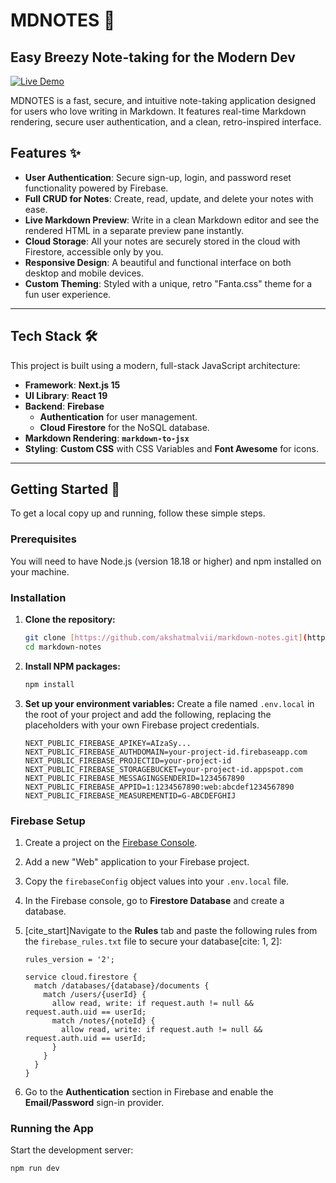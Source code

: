 # MDNOTES 📝

## Easy Breezy Note-taking for the Modern Dev

[![Live Demo](https://img.shields.io/badge/Live-Demo-brightgreen?style=for-the-badge)](https://startling-rugelach-9fbc5b.netlify.app/) 

MDNOTES is a fast, secure, and intuitive note-taking application designed for users who love writing in Markdown. It features real-time Markdown rendering, secure user authentication, and a clean, retro-inspired interface.


## Features ✨

* **User Authentication**: Secure sign-up, login, and password reset functionality powered by Firebase.
* **Full CRUD for Notes**: Create, read, update, and delete your notes with ease.
* **Live Markdown Preview**: Write in a clean Markdown editor and see the rendered HTML in a separate preview pane instantly.
* **Cloud Storage**: All your notes are securely stored in the cloud with Firestore, accessible only by you.
* **Responsive Design**: A beautiful and functional interface on both desktop and mobile devices.
* **Custom Theming**: Styled with a unique, retro "Fanta.css" theme for a fun user experience.

---

## Tech Stack 🛠️

This project is built using a modern, full-stack JavaScript architecture:

* **Framework**: **Next.js 15**
* **UI Library**: **React 19**
* **Backend**: **Firebase**
    * **Authentication** for user management.
    * **Cloud Firestore** for the NoSQL database.
* **Markdown Rendering**: **`markdown-to-jsx`**
* **Styling**: **Custom CSS** with CSS Variables and **Font Awesome** for icons.

---

## Getting Started 🚀

To get a local copy up and running, follow these simple steps.

### Prerequisites

You will need to have Node.js (version 18.18 or higher) and npm installed on your machine.

### Installation

1.  **Clone the repository:**
    ```sh
    git clone [https://github.com/akshatmalvii/markdown-notes.git](https://github.com/akshatmalvii/markdown-notes.git)
    cd markdown-notes
    ```

2.  **Install NPM packages:**
    ```sh
    npm install
    ```

3.  **Set up your environment variables:**
    Create a file named `.env.local` in the root of your project and add the following, replacing the placeholders with your own Firebase project credentials.

    ```env
    NEXT_PUBLIC_FIREBASE_APIKEY=AIzaSy...
    NEXT_PUBLIC_FIREBASE_AUTHDOMAIN=your-project-id.firebaseapp.com
    NEXT_PUBLIC_FIREBASE_PROJECTID=your-project-id
    NEXT_PUBLIC_FIREBASE_STORAGEBUCKET=your-project-id.appspot.com
    NEXT_PUBLIC_FIREBASE_MESSAGINGSENDERID=1234567890
    NEXT_PUBLIC_FIREBASE_APPID=1:1234567890:web:abcdef1234567890
    NEXT_PUBLIC_FIREBASE_MEASUREMENTID=G-ABCDEFGHIJ
    ```

### Firebase Setup

1.  Create a project on the [Firebase Console](https://console.firebase.google.com/).
2.  Add a new "Web" application to your Firebase project.
3.  Copy the `firebaseConfig` object values into your `.env.local` file.
4.  In the Firebase console, go to **Firestore Database** and create a database.
5.  [cite_start]Navigate to the **Rules** tab and paste the following rules from the `firebase_rules.txt` file to secure your database[cite: 1, 2]:

    ```
    rules_version = '2';

    service cloud.firestore {
      match /databases/{database}/documents {
        match /users/{userId} {
          allow read, write: if request.auth != null && request.auth.uid == userId;
          match /notes/{noteId} {
            allow read, write: if request.auth != null && request.auth.uid == userId;
          }
        }
      }
    }
    ```
6.  Go to the **Authentication** section in Firebase and enable the **Email/Password** sign-in provider.

### Running the App

Start the development server:

```sh
npm run dev
